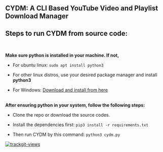 ## CYDM: A CLI Based YouTube Video and Playlist Download Manager

<!--
### [Download link for executable files (windows and linux)](https://github.com/redwan-hossain/cydl/releases/)

 
<br>

**Use the following command to run CYDM in your linux terminal:**

`chmod 764 cydl-linux && ./cydl-linux`
<br><br> -->

## Steps to run CYDM from source code:

<br>

**Make sure python is installed in your machine. If not,**

- For ubuntu linux: `sudo apt install python3`

- For other linux distros, use your desired package manager and install **python3**

- For Windows: [Download and install from here](https://www.python.org/downloads/)
  <br> <br>

**After ensuring python in your system, follow the following steps:**

- Clone the repo or download the source codes.

- Install the dependencies first: `pip3 install -r requirements.txt`

- Then run CYDM by this command: `python3 cydm.py`


<a href="https://trackgit.com">
<img src="https://us-central1-trackgit-analytics.cloudfunctions.net/token/ping/l8odqh0kelvlsqjwh6l8" alt="trackgit-views" />
</a>
